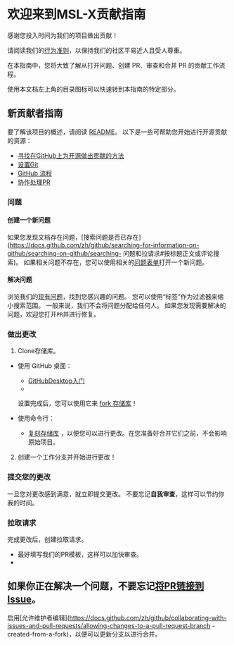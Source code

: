 # 欢迎来到MSL-X贡献指南 <!-- omit in toc -->

感谢您投入时间为我们的项目做出贡献！

请阅读我们的[行为准则](./CODE_OF_CONDUCT.md)，以保持我们的社区平易近人且受人尊重。

在本指南中，您将大致了解从打开问题、创建 PR、审查和合并 PR 的贡献工作流程。

使用本文档左上角的目录图标可以快速转到本指南的特定部分。

## 新贡献者指南

要了解该项目的概述，请阅读 [README](README.md)。 以下是一些可帮助您开始进行开源贡献的资源：

- [寻找在GitHub上为开源做出贡献的方法](https://docs.github.com/zh/get-started/exploring-projects-on-github/finding-ways-to-contribute-to-opzh-source-on-github)
- [设置Git](https://docs.github.com/zh/get-started/quickstart/set-up-git)
- [GitHub 流程](https://docs.github.com/zh/get-started/quickstart/github-flow)
- [协作处理PR](https://docs.github.com/zh/github/collaborating-with-pull-requests)

### 问题

#### 创建一个新问题

如果您发现文档存在问题，[搜索问题是否已存在](https://docs.github.com/zh/github/searching-for-information-on-github/searching-on-github/searching-
问题和拉请求#按标题正文或评论搜索)。
如果相关问题不存在，您可以使用相关的[问题表单](https://github.com/MojaveHao/MSL-X/issues/new/choose)打开一个新问题。

#### 解决问题

浏览我们的[现有问题](https://github.com/MojaveHao/MSL-X/issues)，找到您感兴趣的问题。 您可以使用“标签”作为过滤器来缩小搜索范围。
一般来说，我们不会将问题分配给任何人。 如果您发现需要解决的问题，欢迎您打开```PR```并进行修复。

### 做出更改

1. Clone存储库。

- 使用 GitHub 桌面：
    - [GitHubDesktop入门](https://docs.github.com/zh/desktop/installing-and-configuring-github-desktop/getting-started-with-github-desktop)
    -
    设置完成后，您可以使用它来 [fork 存储库](https://docs.github.com/zh/desktop/contributing-and-collaborating-using-github-desktop)！

- 使用命令行：
    - [复刻存储库](https://docs.github.com/zh/github/getting-started-with-github/fork-a-repo#fork-an-example-repository)
      ，以便您可以进行更改。在您准备好合并它们之前，不会影响原始项目。

2. 创建一个工作分支并开始进行更改！

### 提交您的更改

一旦您对更改感到满意，就立即提交更改。 不要忘记**自我审查**，这样可以节约你我的时间。

### 拉取请求

完成更改后，创建拉取请求。

- 最好填写我们的PR模板，这样可以加快审查。
-
如果你正在解决一个问题，不要忘记[将PR链接到Issue](https://docs.github.com/zh/issues/tracking-your-work-with-issues/linking-a-pull-request-to-an-issue)。
-
启用[允许维护者编辑](https://docs.github.com/zh/github/collaborating-with-issues-and-pull-requests/allowing-changes-to-a-pull-request-branch
-created-from-a-fork)，以便可以更新分支以进行合并。
